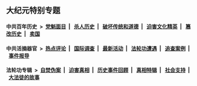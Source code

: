 ## 大纪元特别专题

#### 中共百年历史 &nbsp;>&nbsp; [党魁面目](indexes/nf1176107/README.md?02050430) &nbsp;| &nbsp; [杀人历史](indexes/nf1176106/README.md?02050430) &nbsp;| &nbsp; [破坏传统和道德](indexes/nf1176106/README.md?02050430) &nbsp;| &nbsp; [迫害文化精英](indexes/nf1176111/README.md?02050430) &nbsp;| &nbsp; [篡改历史](indexes/nf1176115/README.md?02050430) &nbsp;| &nbsp; [卖国](indexes/nf1176117/README.md?02050430) 

#### 中共活摘器官 &nbsp;>&nbsp; [热点评论](indexes/nf5879/README.md?02050430) &nbsp;| &nbsp; [国际调查](indexes/nf5947/README.md?02050430) &nbsp;| &nbsp; [最新活动](indexes/nf5883/README.md?02050430) &nbsp;| &nbsp; [法轮功遭遇](indexes/nf5881/README.md?02050430) &nbsp;| &nbsp; [追查案例](indexes/nf5880/README.md?02050430) &nbsp;| &nbsp; [事件报导](indexes/nf5877/README.md?02050430) 

#### 法轮功专辑 &nbsp;>&nbsp; [自焚伪案](indexes/nf5562/README.md?02050430) &nbsp;| &nbsp; [迫害真相](indexes/nf4379/README.md?02050430) &nbsp;| &nbsp; [历史事件回顾](indexes/nf5793/README.md?02050430) &nbsp;| &nbsp; [真相特辑](indexes/nf4389/README.md?02050430) &nbsp;| &nbsp; [社会支持](indexes/nf4386/README.md?02050430) &nbsp;| &nbsp; [大法徒的故事](indexes/nf1147481/README.md?02050430) 


